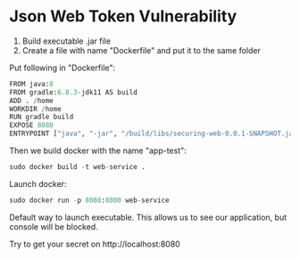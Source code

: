 # Json Web Token Vulnerability

1) Build executable .jar file
2) Create a file with name "Dockerfile" and put it to the same folder

Put following in "Dockerfile":

```python
FROM java:8
FROM gradle:6.8.3-jdk11 AS build
ADD . /home
WORKDIR /home
RUN gradle build
EXPOSE 8080
ENTRYPOINT ["java", "-jar", "/build/libs/securing-web-0.0.1-SNAPSHOT.jar"]

```

Then we build docker with the name "app-test":
```python
sudo docker build -t web-service .
```

Launch docker:
```python
sudo docker run -p 8080:8080 web-service
```

Default way to launch executable. This allows us to see our application,
but console will be blocked.

Try to get your secret on http://localhost:8080


